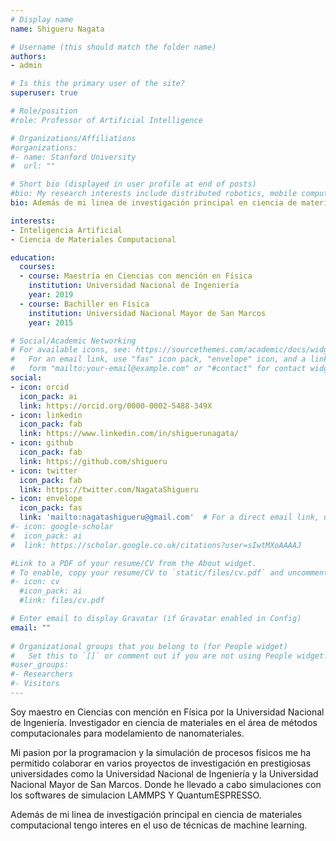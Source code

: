 ```yaml
---
# Display name
name: Shigueru Nagata

# Username (this should match the folder name)
authors:
- admin

# Is this the primary user of the site?
superuser: true

# Role/position
#role: Professor of Artificial Intelligence

# Organizations/Affiliations
#organizations:
#- name: Stanford University
#  url: ""

# Short bio (displayed in user profile at end of posts)
#bio: My research interests include distributed robotics, mobile computing and programmable matter.
bio: Además de mi linea de investigación principal en ciencia de materiales computacional tengo interes en el uso de técnicas de machine learning en los campos de ciencia de materiales y geoestadística.

interests:
- Inteligencia Artificial
- Ciencia de Materiales Computacional

education:
  courses:
  - course: Maestría en Ciencias con mención en Física
    institution: Universidad Nacional de Ingeniería
    year: 2019
  - course: Bachiller en Física
    institution: Universidad Nacional Mayor de San Marcos
    year: 2015

# Social/Academic Networking
# For available icons, see: https://sourcethemes.com/academic/docs/widgets/#icons
#   For an email link, use "fas" icon pack, "envelope" icon, and a link in the
#   form "mailto:your-email@example.com" or "#contact" for contact widget.
social:
- icon: orcid
  icon_pack: ai
  link: https://orcid.org/0000-0002-5488-349X
- icon: linkedin
  icon_pack: fab
  link: https://www.linkedin.com/in/shiguerunagata/
- icon: github
  icon_pack: fab
  link: https://github.com/shigueru
- icon: twitter
  icon_pack: fab
  link: https://twitter.com/NagataShigueru
- icon: envelope
  icon_pack: fas
  link: 'mailto:nagatashigueru@gmail.com'  # For a direct email link, use "mailto:test@example.org".
#- icon: google-scholar
#  icon_pack: ai
#  link: https://scholar.google.co.uk/citations?user=sIwtMXoAAAAJ

#Link to a PDF of your resume/CV from the About widget.
# To enable, copy your resume/CV to `static/files/cv.pdf` and uncomment the lines below.  
#- icon: cv
  #icon_pack: ai
  #link: files/cv.pdf

# Enter email to display Gravatar (if Gravatar enabled in Config)
email: ""
  
# Organizational groups that you belong to (for People widget)
#   Set this to `[]` or comment out if you are not using People widget.  
#user_groups:
#- Researchers
#- Visitors
---
```


Soy maestro en Ciencias con mención en Física por la Universidad Nacional de Ingeniería. Investigador en ciencia de materiales en el área de métodos computacionales para modelamiento de nanomateriales.

Mi pasion por la programacion y la simulación de procesos físicos me ha permitido colaborar en varios proyectos de investigación en prestigiosas universidades como la Universidad Nacional de Ingeniería y la Universidad Nacional Mayor de San Marcos. Donde he llevado a cabo simulaciones con los softwares de simulacion LAMMPS Y QuantumESPRESSO.

Además de mi linea de investigación principal en ciencia de materiales computacional tengo interes en el uso de técnicas de machine learning.
